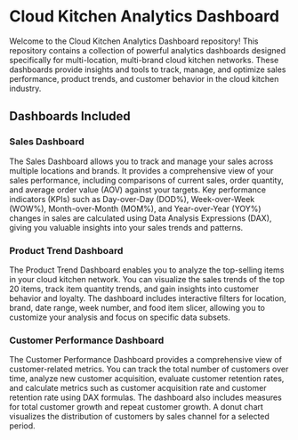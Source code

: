 # Cloud Kitchen Analytics Dashboard
Welcome to the Cloud Kitchen Analytics Dashboard repository! This repository contains a collection of powerful analytics dashboards designed specifically for multi-location, multi-brand cloud kitchen networks. These dashboards provide insights and tools to track, manage, and optimize sales performance, product trends, and customer behavior in the cloud kitchen industry.

## Dashboards Included
### Sales Dashboard
The Sales Dashboard allows you to track and manage your sales across multiple locations and brands. It provides a comprehensive view of your sales performance, including comparisons of current sales, order quantity, and average order value (AOV) against your targets. Key performance indicators (KPIs) such as Day-over-Day (DOD%), Week-over-Week (WOW%), Month-over-Month (MOM%), and Year-over-Year (YOY%) changes in sales are calculated using Data Analysis Expressions (DAX), giving you valuable insights into your sales trends and patterns.

### Product Trend Dashboard
The Product Trend Dashboard enables you to analyze the top-selling items in your cloud kitchen network. You can visualize the sales trends of the top 20 items, track item quantity trends, and gain insights into customer behavior and loyalty. The dashboard includes interactive filters for location, brand, date range, week number, and food item slicer, allowing you to customize your analysis and focus on specific data subsets.

### Customer Performance Dashboard
The Customer Performance Dashboard provides a comprehensive view of customer-related metrics. You can track the total number of customers over time, analyze new customer acquisition, evaluate customer retention rates, and calculate metrics such as customer acquisition rate and customer retention rate using DAX formulas. The dashboard also includes measures for total customer growth and repeat customer growth. A donut chart visualizes the distribution of customers by sales channel for a selected period.
